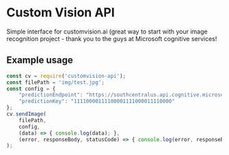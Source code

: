 # Custom Vision API

Simple interface for customvision.ai (great way to start with your image recognition project - thank you to the guys at Microsoft cognitive services!

## Example usage

```javascript
const cv = require('customvision-api');
const filePath = 'img/test.jpg';
const config = {
    "predictionEndpoint": "https://southcentralus.api.cognitive.microsoft.com/customvision/v1.0/Prediction/11111111-1111-1111-1111-111111111111/image",
    "predictionKey": "11110000111100001111000011110000"
};
cv.sendImage(
    filePath,
    config,
    (data) => { console.log(data); },
    (error, responseBody, statusCode) => { console.log(error, responseBody, statusCode) }
);
```

